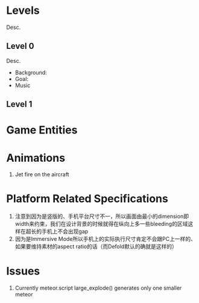 # Levels

Desc.

## Level 0

Desc.

* Background: 
* Goal: 
* Music

## Level 1

# Game Entities

# Animations

1. Jet fire on the aircraft

# Platform Related Specifications

1. 注意到因为是竖版的、手机平台尺寸不一，所以画面由最小的dimension即width来约束，我们在设计背景的时候就得在纵向上多一些bleeding的区域这样在超长的手机上不会出现gap
2. 因为是Immersive Mode所以手机上的实际执行尺寸肯定不会跟PC上一样的、如果要维持素材的aspect ratio的话（而Defold默认的确就是这样的）

# Issues

1. Currently meteor.script large_explode() generates only one smaller meteor